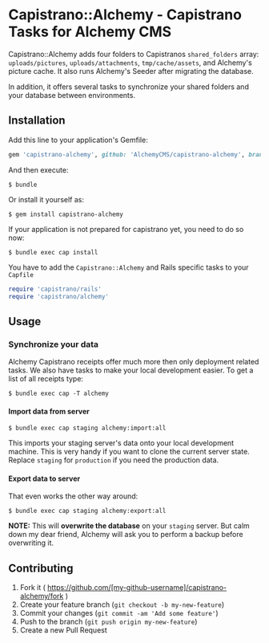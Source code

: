 # Capistrano::Alchemy - Capistrano Tasks for Alchemy CMS

Capistrano::Alchemy adds four folders to Capistranos `shared_folders` array: `uploads/pictures`, `uploads/attachments`, `tmp/cache/assets`, and Alchemy's picture cache. It also runs Alchemy's Seeder after migrating the database.

In addition, it offers several tasks to synchronize your shared folders and your database between environments.


## Installation

Add this line to your application's Gemfile:

```ruby
gem 'capistrano-alchemy', github: 'AlchemyCMS/capistrano-alchemy', branch: 'master', group: :development, require: false
```

And then execute:

    $ bundle

Or install it yourself as:

    $ gem install capistrano-alchemy

If your application is not prepared for capistrano yet, you need to do so now:

    $ bundle exec cap install

You have to add the `Capistrano::Alchemy` and Rails specific tasks to your `Capfile`

```ruby
require 'capistrano/rails' 
require 'capistrano/alchemy'
```

## Usage


### Synchronize your data

Alchemy Capistrano receipts offer much more then only deployment related tasks. We also have tasks to make your local development easier. To get a list of all receipts type:

```shell
$ bundle exec cap -T alchemy
```

#### Import data from server

```shell
$ bundle exec cap staging alchemy:import:all
```

This imports your staging server's data onto your local development machine. This is very handy if you want to clone the current server state. Replace `staging` for `production` if you need the production data.

#### Export data to server

That even works the other way around:

```shell
$ bundle exec cap staging alchemy:export:all
```

**NOTE:** This will **overwrite the database** on your `staging` server. But calm down my dear friend, Alchemy will ask you to perform a backup before overwriting it.

## Contributing

1. Fork it ( https://github.com/[my-github-username]/capistrano-alchemy/fork )
2. Create your feature branch (`git checkout -b my-new-feature`)
3. Commit your changes (`git commit -am 'Add some feature'`)
4. Push to the branch (`git push origin my-new-feature`)
5. Create a new Pull Request
